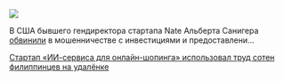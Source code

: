 <!--2025-04-12 07:07:43-->
<div class="yb">
  <div class="rss smaller1 habr"><img src="https://habrastorage.org/getpro/habr/upload_files/10f/0bd/223/10f0bd223de5b2b0800ea5c14b785c4d.JPG" /><p>В США бывшего гендиректора стартапа Nate Альберта Санигера <a href="https://www.justice.gov/usao-sdny/pr/tech-ceo-charged-artificial-intelligence-investment-fraud-scheme" rel="noopener noreferrer nofollow">обвинили</a> в мошенничестве с инвестициями и предоставлени... <p class="titl"><a href="https://habr.com/ru/news/900176/?utm_source=habrahabr&utm_medium=rss&utm_campaign=900176">Стартап «ИИ-сервиса для онлайн-шопинга» использовал труд сотен филиппинцев на удалёнке</a></p></div>
</div>
